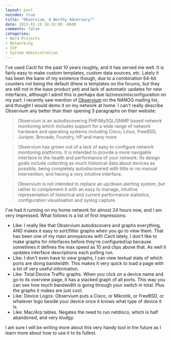 ```yaml
---
layout: post
noindex: true
title: "Observium, A Worthy Adversary!"
date: 2013-01-15 10:33:00 -0600
comments: false
categories:
- Nerd Projects
- Networking
- ISP
- System Administration
---
```

I've used Cacti for the past 10 years roughly, and it has served me well. It is fairly easy to make custom templates, custom data sources, etc. Lately it has been the bane of my existence though, due to a combination 64-bit counters not being the default (there is templates on the forums, but they are still not in the base product yet) and lack of automatic updates for new interfaces, although I admit this is perhaps due laziness/misconfiguration on my part. I recently saw mention of [Observium](http://www.observium.org/) on the NANOG mailing list, and thought I would demo it on my network at home. I can't really describe Observium any better than their opening 3 paragraphs on their website:

<!--more-->

> Observium is an autodiscovering PHP/MySQL/SNMP based network monitoring which includes support for a wide range of network hardware and operating systems including Cisco, Linux, FreeBSD, Juniper, Brocade, Foundry, HP and many more.

> Observium has grown out of a lack of easy to configure network monitoring platforms. It is intended to provide a more navigable interface to the health and performance of your network. Its design goals include collecting as much historical data about devices as possible, being completely autodiscovered with little or no manual intervention, and having a very intuitive interface.

> Observium is not intended to replace an up/down alerting system, but rather to complement it with an easy to manage, intuitive representation of historical and current performance statistics, configuration visualisation and syslog capture.

I've had it running on my home network for almost 24 hours now, and I am very impressed. What follows is a list of first impressions:

*	Like: I really like that Observium autodiscovers and graphs everything, AND makes it easy to sort/filter graphs when you go to view them. That has been one of my main annoyances with Cacti lately, I don't like to make graphs for interfaces before they're configured/up because sometimes it defines the max speed as 10 and clips above that. As well it updates interface descriptions each polling run.
*	Like: I don't even have to view graphs, I can view textual stats of which ports are doing bandwidth. This makes it very quick to load a page with a lot of very useful information.
*	Like: Total Device Traffic graphs. When you click on a device name and go to its overview page, it has a stacked graph of all ports. This way you can see how much bandwidth is going through your switch in total. Plus the graphs it makes are just cool.
*	Like: Device Logos. Observium puts a Cisco, or Mikrotik, or FreeBSD, or whatever logo beside your device once it knows what type of device it is.
*	Like: Mac/Arp tables. Negates the need to run netdisco, which is half abandoned, and very kludgy.

I am sure I will be writing more about this very handy tool in the future as I learn more about how to use it to its fullest.

